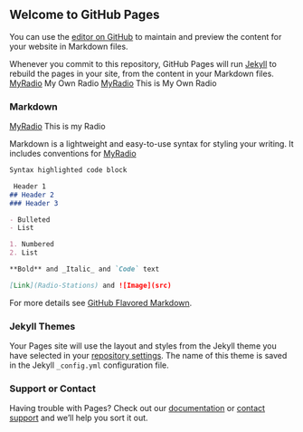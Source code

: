 ## Welcome to GitHub Pages

You can use the [editor on GitHub](https://github.com/samaladdin70/Aladdin_Products/edit/gh-pages/index.md) to maintain and preview the content for your website in Markdown files.

Whenever you commit to this repository, GitHub Pages will run [Jekyll](https://jekyllrb.com/) to rebuild the pages in your site, from the content in your Markdown files.
[MyRadio](https://github.com/samaladdin70/Aladdin_Products/tree/main/Radio-Stations/) My Own Radio
[MyRadio](https://samaladdin70.github.io/Aladdin_Products/Radio-Stations/) This is My Own Radio

### Markdown
[MyRadio](https://github.com/samaladdin70/Aladdin_Products/tree/main/Radio-Stations/) This is my Radio

Markdown is a lightweight and easy-to-use syntax for styling your writing. It includes conventions for
[MyRadio](https://github.com/samaladdin70/Aladdin_Products/tree/main/Radio-Stations/)

```markdown
Syntax highlighted code block

 Header 1
## Header 2
### Header 3

- Bulleted
- List

1. Numbered
2. List

**Bold** and _Italic_ and `Code` text

[Link](Radio-Stations) and ![Image](src)

```

For more details see [GitHub Flavored Markdown](https://guides.github.com/features/mastering-markdown/).

### Jekyll Themes

Your Pages site will use the layout and styles from the Jekyll theme you have selected in your [repository settings](https://github.com/samaladdin70/Aladdin_Products/settings/pages). The name of this theme is saved in the Jekyll `_config.yml` configuration file.

### Support or Contact

Having trouble with Pages? Check out our [documentation](https://docs.github.com/categories/github-pages-basics/) or [contact support](https://support.github.com/contact) and we’ll help you sort it out.
